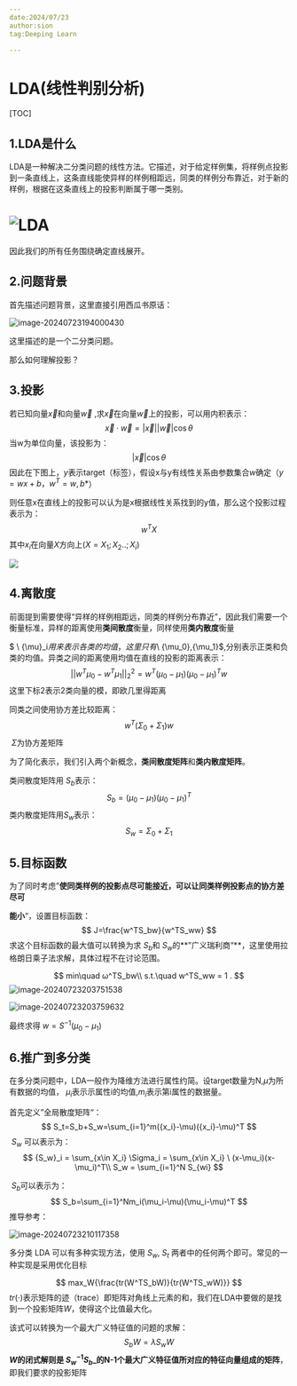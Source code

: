 ```yaml
---
date:2024/07/23
author:sion
tag:Deeping Learn

---
```


# LDA(线性判别分析)

[TOC]



## 1.LDA是什么

LDA是一种解决二分类问题的线性方法。它描述，对于给定样例集，将样例点投影到一条直线上，这条直线能使异样的样例相距远，同类的样例分布靠近，对于新的样例，根据在这条直线上的投影判断属于哪一类别。

# ![LDA](C:\Users\唐浩钏\Pictures\study\LDA.png)

因此我们的所有任务围绕确定直线展开。

## 2.问题背景

首先描述问题背景，这里直接引用西瓜书原话：

![image-20240723194000430](C:\Users\唐浩钏\AppData\Roaming\Typora\typora-user-images\image-20240723194000430.png)

这里描述的是一个二分类问题。

那么如何理解投影？

## 3.投影

若已知向量$\vec{x}$和向量$\vec{w}$ ,求$\vec{x}$在向量$\vec{w}$上的投影，可以用内积表示：
$$
\vec{x} \cdot \vec{w} = |\vec{x}||\vec{w}|\cos {\theta}
$$
当w为单位向量，该投影为：
$$
|\vec{x}|\cos {\theta}
$$
因此在下图上，$y$表示target（标签），假设x与y有线性关系由参数集合$w$确定（$y = wx + b，w^T = {w,b}*$）

则任意x在直线上的投影可以认为是x根据线性关系找到的y值，那么这个投影过程表示为：
$$
w^TX
$$
其中$x_i$在向量$X$方向上($X={X_1;X_2..;X_i}$)

![](C:\Users\唐浩钏\Pictures\study\LDA.png)

## 4.离散度

前面提到需要使得“异样的样例相距远，同类的样例分布靠近”，因此我们需要一个衡量标准，异样的距离使用**类间散度**衡量，同样使用**类内散度**衡量

$ \ {\mu}_i$用来表示各类的均值，这里只有$\ {\mu_0},{\mu_1}$,分别表示正类和负类的均值。异类之间的距离使用均值在直线的投影的距离表示：
$$
||w^T\mu_0-w^T\mu_1||_2^2 = w^T(\mu_0-\mu_1)(\mu_0-\mu_1)^Tw
$$
这里下标2表示2类向量的模，即欧几里得距离

同类之间使用协方差比较距离：
$$
w^T(\Sigma_0 + \Sigma_1) w
$$
$\ {\Sigma}$为协方差矩阵

为了简化表示，我们引入两个新概念，**类间散度矩阵**和**类内散度矩阵**。

类间散度矩阵用$\ {S_b}$表示：
$$
S_b=(\mu_0-\mu_1)(\mu_0-\mu_1)^T
$$
类内散度矩阵用$S_w$表示：
$$
S_w= \Sigma_0+\Sigma_1
$$

## 5.目标函数

为了同时考虑”**使同类样例的投影点尽可能接近，可以让同类样例投影点的协方差尽可**

**能小**“，设置目标函数：
$$
J=\frac{w^TS_bw}{w^TS_ww}
$$
求这个目标函数的最大值可以转换为求$\ S_b$和$\ S_w$的**”广义瑞利商“**，这里使用拉格朗日乘子法求解，具体过程不在讨论范围。


$$
min\quad ω^TS_bw\\
s.t.\quad w^TS_ww = 1 .
$$
![image-20240723203751538](C:\Users\唐浩钏\AppData\Roaming\Typora\typora-user-images\image-20240723203751538.png)

![image-20240723203759632](C:\Users\唐浩钏\AppData\Roaming\Typora\typora-user-images\image-20240723203759632.png)

最终求得$\ w = S^{-1}(\mu_0-\mu_1)$

## 6.推广到多分类

在多分类问题中，LDA一般作为降维方法进行属性约简。设target数量为N,$\mu$为所有数据的均值，$\ {\mu_i}$表示示属性i的均值,$m_i$表示第i属性的数据量。

首先定义”全局散度矩阵“：
$$
S_t=S_b+S_w=\sum_{i=1}^m({x_i}-\mu)({x_i}-\mu)^T
$$
$\ {S_w}$ 可以表示为：
$$
{S_w}_i = \sum_{x\in X_i} \Sigma_i = \sum_{x\in X_i} \ (x-\mu_i)(x-\mu_i)^T\\
S_w = \sum_{i=1}^N S_{wi}
$$




$\ {S_b}$可以表示为：
$$
S_b=\sum_{i=1}^Nm_i(\mu_i-\mu)(\mu_i-\mu)^T
$$
推导参考：

![image-20240723210117358](C:\Users\唐浩钏\AppData\Roaming\Typora\typora-user-images\image-20240723210117358.png)

多分类 LDA 可以有多种实现方法，使用 $S_w$, $S_t$ 两者中的任何两个即可。常见的一种实现是采用优化目标


$$
max_W{\frac{tr(W^TS_bW)}{tr(W^TS_wW)}}
$$
$tr(\cdot)$表示矩阵的迹（trace）即矩阵对角线上元素的和，我们在LDA中要做的是找到一个投影矩阵$W$，使得这个比值最大化。

该式可以转换为一个最大广义特征值的问题的求解：
$$
S_bW=\lambda S_wW
$$
**$W$的闭式解则是 $S_w ^{-1}S_b$_的N-1个最大广义特征值所对应的特征向量组成的矩阵**，即我们要求的投影矩阵

